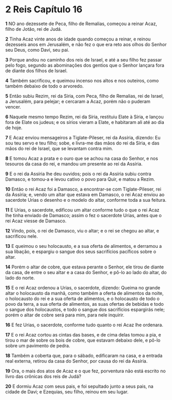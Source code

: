 # 2 Reis Capítulo 16

**1** 	NO ano dezessete de Peca, filho de Remalias, começou a reinar Acaz, filho de Jotão, rei de Judá.

**2** 	Tinha Acaz vinte anos de idade quando começou a reinar, e reinou dezesseis anos em Jerusalém, e não fez o que era reto aos olhos do Senhor seu Deus, como Davi, seu pai.

**3** 	Porque andou no caminho dos reis de Israel, e até a seu filho fez passar pelo fogo, segundo as abominações dos gentios que o Senhor lançara fora de diante dos filhos de Israel.

**4** 	Também sacrificou, e queimou incenso nos altos e nos outeiros, como também debaixo de todo o arvoredo.

**5** 	Então subiu Rezim, rei da Síria, com Peca, filho de Remalias, rei de Israel, a Jerusalém, para pelejar; e cercaram a Acaz, porém não o puderam vencer.

**6** 	Naquele mesmo tempo Rezim, rei da Síria, restituiu Elate à Síria, e lançou fora de Elate os judeus; e os sírios vieram a Elate, e habitaram ali até ao dia de hoje.

**7** 	E Acaz enviou mensageiros a Tiglate-Pileser, rei da Assíria, dizendo: Eu sou teu servo e teu filho; sobe, e livra-me das mãos do rei da Síria, e das mãos do rei de Israel, que se levantam contra mim.

**8** 	E tomou Acaz a prata e o ouro que se achou na casa do Senhor, e nos tesouros da casa do rei, e mandou um presente ao rei da Assíria.

**9** 	E o rei da Assíria lhe deu ouvidos; pois o rei da Assíria subiu contra Damasco, e tomou-a e levou cativo o povo para Quir, e matou a Rezim.

**10** 	Então o rei Acaz foi a Damasco, a encontrar-se com Tiglate-Pileser, rei da Assíria; e, vendo um altar que estava em Damasco, o rei Acaz enviou ao sacerdote Urias o desenho e o modelo do altar, conforme toda a sua feitura.

**11** 	E Urias, o sacerdote, edificou um altar conforme tudo o que o rei Acaz lhe tinha enviado de Damasco; assim o fez o sacerdote Urias, antes que o rei Acaz viesse de Damasco.

**12** 	Vindo, pois, o rei de Damasco, viu o altar; e o rei se chegou ao altar, e sacrificou nele.

**13** 	E queimou o seu holocausto, e a sua oferta de alimentos, e derramou a sua libação, e espargiu o sangue dos seus sacrifícios pacíficos sobre o altar.

**14** 	Porém o altar de cobre, que estava perante o Senhor, ele tirou de diante da casa, de entre o seu altar e a casa do Senhor, e pô-lo ao lado do altar, do lado do norte.

**15** 	E o rei Acaz ordenou a Urias, o sacerdote, dizendo: Queima no grande altar o holocausto da manhã, como também a oferta de alimentos da noite, o holocausto do rei e a sua oferta de alimentos, e o holocausto de todo o povo da terra, a sua oferta de alimentos, as suas ofertas de bebidas e todo o sangue dos holocaustos, e todo o sangue dos sacrifícios espargirás nele; porém o altar de cobre será para mim, para nele inquirir.

**16** 	E fez Urias, o sacerdote, conforme tudo quanto o rei Acaz lhe ordenara.

**17** 	E o rei Acaz cortou as cintas das bases, e de cima delas tomou a pia, e tirou o mar de sobre os bois de cobre, que estavam debaixo dele, e pô-lo sobre um pavimento de pedra.

**18** 	Também a coberta que, para o sábado, edificaram na casa, e a entrada real externa, retirou da casa do Senhor, por causa do rei da Assíria.

**19** 	Ora, o mais dos atos de Acaz e o que fez, porventura não está escrito no livro das crônicas dos reis de Judá?

**20** 	E dormiu Acaz com seus pais, e foi sepultado junto a seus pais, na cidade de Davi; e Ezequias, seu filho, reinou em seu lugar.

